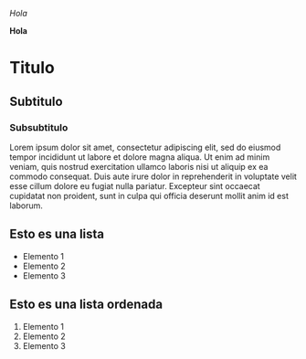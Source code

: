 *Hola*

**Hola**

 

 

# Titulo

## Subtitulo

### Subsubtitulo

 

 

Lorem ipsum dolor sit amet, consectetur adipiscing elit, sed do eiusmod tempor incididunt ut labore et dolore magna aliqua. Ut enim ad minim veniam, quis nostrud exercitation ullamco laboris nisi ut aliquip ex ea commodo consequat. Duis aute irure dolor in reprehenderit in voluptate velit esse cillum dolore eu fugiat nulla pariatur. Excepteur sint occaecat cupidatat non proident, sunt in culpa qui officia deserunt mollit anim id est laborum.

## Esto es una lista

- Elemento 1
- Elemento 2
- Elemento 3

## Esto es una lista ordenada
1. Elemento 1
2. Elemento 2
3. Elemento 3
